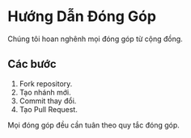 # Hướng Dẫn Đóng Góp

Chúng tôi hoan nghênh mọi đóng góp từ cộng đồng.

## Các bước
1. Fork repository.
2. Tạo nhánh mới.
3. Commit thay đổi.
4. Tạo Pull Request.

Mọi đóng góp đều cần tuân theo quy tắc đóng góp.
